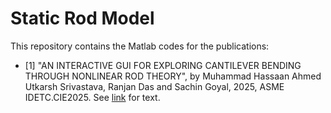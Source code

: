 # Static Rod Model

This repository contains the Matlab codes for the publications:
* [1] "AN INTERACTIVE GUI FOR EXPLORING CANTILEVER BENDING THROUGH NONLINEAR ROD THEORY", by Muhammad Hassaan Ahmed Utkarsh Srivastava, Ranjan Das and Sachin Goyal, 2025, ASME IDETC.CIE2025.
See [link]([https://arxiv.org/abs/2007.11728](https://www.overleaf.com/project/67ce9f1a3f2d0bb77e847257)) for text.
